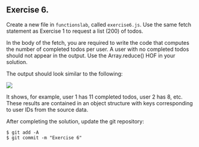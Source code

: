 ## Exercise 6.

Create a new file in `functionslab`, called `exercise6.js`. Use the same fetch statement as Exercise 1 to request a list (200) of todos.

In the body of the fetch, you are required to write the code that computes the number of completed todos per user. A user with no completed todos should not appear in the output. Use the Array.reduce() HOF in your solution.

The output should look similar to the following:

![][completedperuser]

It shows, for example, user 1 has 11 completed todos, user 2 has 8, etc. These results are contained in an object structure with keys corresponding to user IDs from the source data.

After completing the solution, update the git repository:
~~~ 
$ git add -A
$ git commit -m "Exercise 6"
~~~

[completedperuser]: ./img/completedperuser.png
